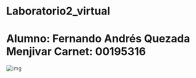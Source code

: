 # Laboratorio2_virtual
# Alumno: Fernando Andrés Quezada Menjivar Carnet: 00195316
![img](../Laboratorio2_virtual/Captura_2.PNG)

